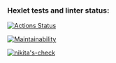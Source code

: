 ### Hexlet tests and linter status:

[![Actions Status](https://github.com/nesquick017/frontend-project-11/workflows/hexlet-check/badge.svg)](https://github.com/nesquick017/frontend-project-11/actions)

[![Maintainability](https://api.codeclimate.com/v1/badges/dc5771276d766693df41/maintainability)](https://codeclimate.com/github/nesquick017/frontend-project-11/maintainability)

[![nikita's-check](https://github.com/nesquick017/frontend-project-11/actions/workflows/nikita-check.yml/badge.svg)](https://github.com/nesquick017/frontend-project-11/actions/workflows/nikita-check.yml)